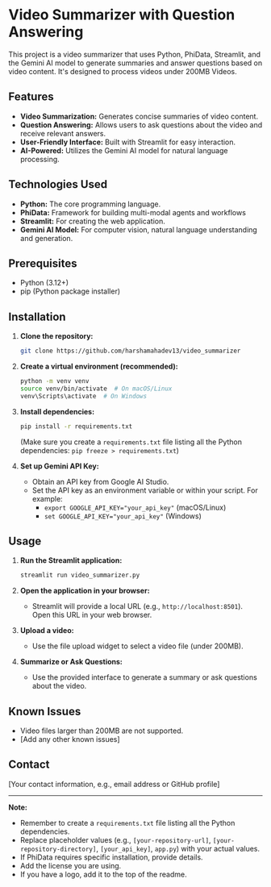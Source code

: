 # Video Summarizer with Question Answering

This project is a video summarizer that uses Python, PhiData, Streamlit, and the Gemini AI model to generate summaries and answer questions based on video content. It's designed to process videos under 200MB Videos.

## Features

* **Video Summarization:** Generates concise summaries of video content.
* **Question Answering:** Allows users to ask questions about the video and receive relevant answers.
* **User-Friendly Interface:** Built with Streamlit for easy interaction.
* **AI-Powered:** Utilizes the Gemini AI model for natural language processing.

## Technologies Used

* **Python:** The core programming language.
* **PhiData:** Framework for building multi-modal agents and workflows
* **Streamlit:** For creating the web application.
* **Gemini AI Model:** For computer vision, natural language understanding and generation.

## Prerequisites

* Python (3.12+)
* pip (Python package installer)

## Installation

1.  **Clone the repository:**

    ```bash
    git clone https://github.com/harshamahadev13/video_summarizer
    ```

2.  **Create a virtual environment (recommended):**

    ```bash
    python -m venv venv
    source venv/bin/activate  # On macOS/Linux
    venv\Scripts\activate  # On Windows
    ```

3.  **Install dependencies:**

    ```bash
    pip install -r requirements.txt
    ```

    (Make sure you create a `requirements.txt` file listing all the Python dependencies: `pip freeze > requirements.txt`)

4.  **Set up Gemini API Key:**
    * Obtain an API key from Google AI Studio.
    * Set the API key as an environment variable or within your script. For example:
        * `export GOOGLE_API_KEY="your_api_key"` (macOS/Linux)
        * `set GOOGLE_API_KEY="your_api_key"` (Windows)


## Usage

1.  **Run the Streamlit application:**

    ```bash
    streamlit run video_summarizer.py
    ```

2.  **Open the application in your browser:**

    * Streamlit will provide a local URL (e.g., `http://localhost:8501`). Open this URL in your web browser.

3.  **Upload a video:**
    * Use the file upload widget to select a video file (under 200MB).

4.  **Summarize or Ask Questions:**
    * Use the provided interface to generate a summary or ask questions about the video.



## Known Issues

* Video files larger than 200MB are not supported.
* [Add any other known issues]

## Contact

[Your contact information, e.g., email address or GitHub profile]

---

**Note:**

* Remember to create a `requirements.txt` file listing all the Python dependencies.
* Replace placeholder values (e.g., `[your-repository-url]`, `[your-repository-directory]`, `[your_api_key]`, `app.py`) with your actual values.
* If PhiData requires specific installation, provide details.
* Add the license you are using.
* If you have a logo, add it to the top of the readme.